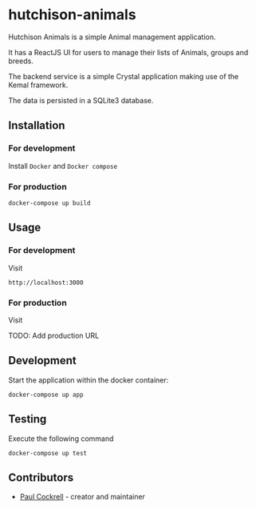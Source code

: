 # hutchison-animals

Hutchison Animals is a simple Animal management application.

It has a ReactJS UI for users to manage their lists of Animals, groups and breeds.

The backend service is a simple Crystal application making use of the Kemal framework.

The data is persisted in a SQLite3 database.

## Installation

### For development

Install `Docker` and `Docker compose`

### For production

```
docker-compose up build
```

## Usage

### For development

Visit

```
http://localhost:3000
```

### For production

Visit

TODO: Add production URL

## Development

Start the application within the docker container:

```
docker-compose up app
```

## Testing

Execute the following command

```
docker-compose up test
```

## Contributors

- [Paul Cockrell](https://github.com/paulcockrell) - creator and maintainer
